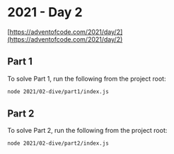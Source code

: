 # 2021 - Day 2

[https://adventofcode.com/2021/day/2](https://adventofcode.com/2021/day/2)

## Part 1

To solve Part 1, run the following from the project root:

```sh
node 2021/02-dive/part1/index.js
```

## Part 2

To solve Part 2, run the following from the project root:

```sh
node 2021/02-dive/part2/index.js
```
